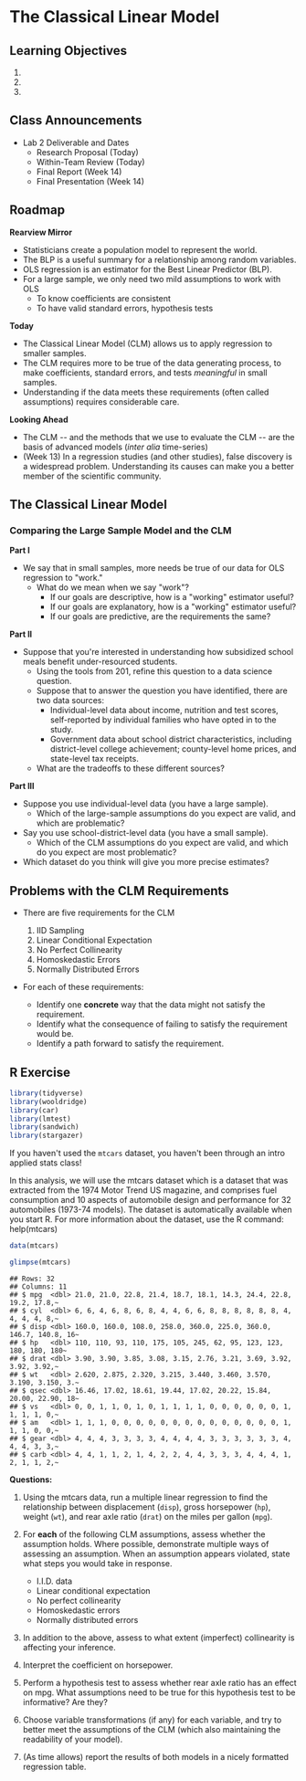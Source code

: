 
# The Classical Linear Model

## Learning Objectives 

1. 
2. 
3. 

## Class Announcements

- Lab 2 Deliverable and Dates 
  - Research Proposal (Today)
  - Within-Team Review (Today)
  - Final Report (Week 14)
  - Final Presentation (Week 14)

## Roadmap

**Rearview Mirror**

- Statisticians create a population model to represent the world.
- The BLP is a useful summary for a relationship among random variables.
- OLS regression is an estimator for the Best Linear Predictor (BLP).
- For a large sample, we only need two mild assumptions to work with OLS
    - To know coefficients are consistent
    - To have valid standard errors, hypothesis tests

**Today**

- The Classical Linear Model (CLM) allows us to apply regression to smaller samples.
- The CLM requires more to be true of the data generating process, to make coefficients, standard errors, and tests *meaningful* in small samples. 
- Understanding if the data meets these requirements (often called assumptions) requires considerable care.

**Looking Ahead**

- The CLM -- and the methods that we use to evaluate the CLM -- are the basis of advanced models (*inter alia* time-series)
- (Week 13) In a regression studies (and other studies), false discovery is a widespread problem.  Understanding its causes can make you a better member of the scientific community.

## The Classical Linear Model     

### Comparing the Large Sample Model and the CLM

**Part I**

- We say that in small samples, more needs be true of our data for OLS regression to "work." 
  - What do we mean when we say "work"? 
    - If our goals are descriptive, how is a "working" estimator useful?
    - If our goals are explanatory, how is a "working" estimator useful? 
    - If our goals are predictive, are the requirements the same? 
    
**Part II**

- Suppose that you're interested in understanding how subsidized school meals benefit under-resourced students.
  - Using the tools from 201, refine this question to a data science question.
  - Suppose that to answer the question you have identified, there are two data sources:
    - Individual-level data about income, nutrition and test scores, self-reported by individual families who have opted in to the study.  
    - Government data about school district characteristics, including district-level college achievement; county-level home prices, and state-level tax receipts.
  - What are the tradeoffs to these different sources?

  
**Part III**

- Suppose you use individual-level data (you have a large sample).  
    - Which of the large-sample assumptions do you expect are valid, and which are problematic?
- Say you use school-district-level data (you have a small sample).
    - Which of the CLM assumptions do you expect are valid, and which do you expect are most problematic?
- Which dataset do you think will give you more precise estimates?

  
## Problems with the CLM Requirements 

- There are five requirements for the CLM

  1. IID Sampling 
  2. Linear Conditional Expectation 
  3. No Perfect Collinearity
  4. Homoskedastic Errors 
  5. Normally Distributed Errors
  
- For each of these requirements: 
  - Identify one **concrete** way that the data might not satisfy the requirement. 
  - Identify what the consequence of failing to satisfy the requirement would be. 
  - Identify a path forward to satisfy the requirement. 
  

## R Exercise

```r
library(tidyverse)
library(wooldridge)
library(car)
library(lmtest)
library(sandwich)
library(stargazer)
```

If you haven't used the `mtcars` dataset, you haven't been through an intro applied stats class! 

In this analysis, we will use the mtcars dataset which is a dataset that was extracted from the 1974 Motor Trend US magazine, and comprises fuel consumption and 10 aspects of automobile design and performance for 32 automobiles (1973-74 models). The dataset is automatically available when you start R.  For more information about the dataset, use the R command: help(mtcars)


```r
data(mtcars)

glimpse(mtcars)
```

```
## Rows: 32
## Columns: 11
## $ mpg  <dbl> 21.0, 21.0, 22.8, 21.4, 18.7, 18.1, 14.3, 24.4, 22.8, 19.2, 17.8,~
## $ cyl  <dbl> 6, 6, 4, 6, 8, 6, 8, 4, 4, 6, 6, 8, 8, 8, 8, 8, 8, 4, 4, 4, 4, 8,~
## $ disp <dbl> 160.0, 160.0, 108.0, 258.0, 360.0, 225.0, 360.0, 146.7, 140.8, 16~
## $ hp   <dbl> 110, 110, 93, 110, 175, 105, 245, 62, 95, 123, 123, 180, 180, 180~
## $ drat <dbl> 3.90, 3.90, 3.85, 3.08, 3.15, 2.76, 3.21, 3.69, 3.92, 3.92, 3.92,~
## $ wt   <dbl> 2.620, 2.875, 2.320, 3.215, 3.440, 3.460, 3.570, 3.190, 3.150, 3.~
## $ qsec <dbl> 16.46, 17.02, 18.61, 19.44, 17.02, 20.22, 15.84, 20.00, 22.90, 18~
## $ vs   <dbl> 0, 0, 1, 1, 0, 1, 0, 1, 1, 1, 1, 0, 0, 0, 0, 0, 0, 1, 1, 1, 1, 0,~
## $ am   <dbl> 1, 1, 1, 0, 0, 0, 0, 0, 0, 0, 0, 0, 0, 0, 0, 0, 0, 1, 1, 1, 0, 0,~
## $ gear <dbl> 4, 4, 4, 3, 3, 3, 3, 4, 4, 4, 4, 3, 3, 3, 3, 3, 3, 4, 4, 4, 3, 3,~
## $ carb <dbl> 4, 4, 1, 1, 2, 1, 4, 2, 2, 4, 4, 3, 3, 3, 4, 4, 4, 1, 2, 1, 1, 2,~
```

**Questions:**

1. Using the mtcars data, run a multiple linear regression to find the relationship between displacement (`disp`), gross horsepower (`hp`), weight (`wt`), and rear axle ratio (`drat`) on the miles per gallon (`mpg`).



2. For **each** of the following CLM assumptions, assess whether the assumption holds.  Where possible, demonstrate multiple ways of assessing an assumption.  When an assumption appears violated, state what steps you would take in response.
   - I.I.D. data
   - Linear conditional expectation
   - No perfect collinearity
   - Homoskedastic errors
   - Normally distributed errors


3. In addition to the above, assess to what extent (imperfect) collinearity is affecting your inference. 

4. Interpret the coefficient on horsepower. 

5. Perform a hypothesis test to assess whether rear axle ratio has an effect on mpg. What assumptions need to be true for this hypothesis test to be informative? Are they? 

6. Choose variable transformations (if any) for each variable, and try to better meet the assumptions of the CLM (which also maintaining the readability of your model).

7. (As time allows) report the results of both models in a nicely formatted regression table.
